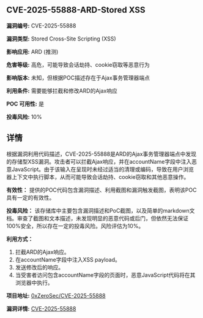 ## CVE-2025-55888-ARD-Stored XSS

**漏洞编号:** CVE-2025-55888

**漏洞类型:** Stored Cross-Site Scripting (XSS)

**影响应用:** ARD (推测)

**危害等级:** 高危，可能导致会话劫持、cookie窃取等恶意行为

**影响版本:** 未知，但根据POC描述存在于Ajax事务管理器端点

**利用条件:** 需要能够拦截和修改ARD的Ajax响应

**POC 可用性:** 是

**投毒风险:** 10%

## 详情

根据漏洞利用代码描述，CVE-2025-55888是ARD的Ajax事务管理器端点中发现的存储型XSS漏洞。攻击者可以拦截Ajax响应，并在accountName字段中注入恶意JavaScript。由于该输入在呈现时未经过适当的清理或编码，导致在用户浏览器上下文中执行脚本，从而可能导致会话劫持、cookie窃取和其他恶意操作。

**有效性：**
提供的POC代码包含漏洞描述、利用截图和漏洞触发截图，表明该POC具有一定的有效性。

**投毒风险：**
该存储库中主要包含漏洞描述和PoC截图，以及简单的markdown文档。审查了截图和文本描述，未发现明显的恶意代码或后门，但依然无法保证100%安全，所以存在一定的投毒风险。风险评估为10%。

**利用方式：**
1.  拦截ARD的Ajax响应。
2.  在accountName字段中注入XSS payload。
3.  发送修改后的响应。
4.  当受害者访问包含accountName字段的页面时，恶意JavaScript代码将在其浏览器中执行。

**项目地址:** [0xZeroSec/CVE-2025-55888](https://github.com/0xZeroSec/CVE-2025-55888)

**漏洞详情:** [CVE-2025-55888](https://nvd.nist.gov/vuln/detail/CVE-2025-55888)
